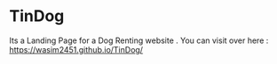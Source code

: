 # TinDog
Its a Landing Page for  a Dog Renting website .
You can visit over here : https://wasim2451.github.io/TinDog/
